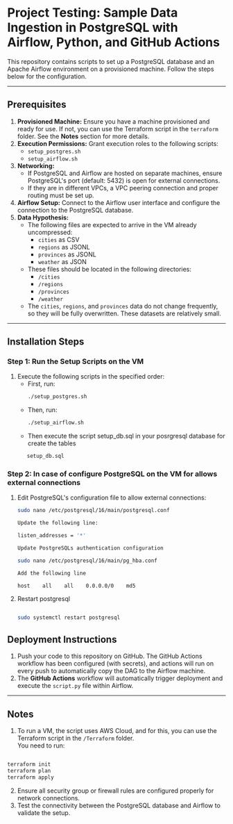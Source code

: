 # Project Testing: Sample Data Ingestion in PostgreSQL with Airflow, Python, and GitHub Actions

This repository contains scripts to set up a PostgreSQL database and an Apache Airflow environment on a provisioned machine. Follow the steps below for the configuration.

---

## Prerequisites

1. **Provisioned Machine:** Ensure you have a machine provisioned and ready for use. If not, you can use the Terraform script in the `terraform` folder. See the **Notes** section for more details.  
2. **Execution Permissions:** Grant execution roles to the following scripts:
   - `setup_postgres.sh`
   - `setup_airflow.sh`
3. **Networking:**
   - If PostgreSQL and Airflow are hosted on separate machines, ensure PostgreSQL's port (default: 5432) is open for external connections.
   - If they are in different VPCs, a VPC peering connection and proper routing must be set up.
4. **Airflow Setup:** Connect to the Airflow user interface and configure the connection to the PostgreSQL database.
5. **Data Hypothesis:**
   - The following files are expected to arrive in the VM already uncompressed:
     - `cities` as CSV
     - `regions` as JSONL
     - `provinces` as JSONL
     - `weather` as JSON
   - These files should be located in the following directories:
     - `/cities`
     - `/regions`
     - `/provinces`
     - `/weather`
   - The `cities`, `regions`, and `provinces` data do not change frequently, so they will be fully overwritten. These datasets are relatively small.

---

## Installation Steps

### Step 1: Run the Setup Scripts on the VM

1. Execute the following scripts in the specified order:
   - First, run:  
     ```bash
     ./setup_postgres.sh
     ```
   - Then, run:  
     ```bash
     ./setup_airflow.sh
     ```
   - Then execute the script setup_db.sql in your posrgresql database for create the tables
   ```bash
      setup_db.sql
   ```

### Step 2: In case of configure PostgreSQL on the VM for allows external connections

1. Edit PostgreSQL's configuration file to allow external connections:  
   ```bash
   sudo nano /etc/postgresql/16/main/postgresql.conf

   Update the following line:

   listen_addresses = '*'
   
   Update PostgreSQLs authentication configuration

   sudo nano /etc/postgresql/16/main/pg_hba.conf

   Add the following line

   host    all    all    0.0.0.0/0    md5

2. Restart postgresql 
   ```bash

   sudo systemctl restart postgresql

## Deployment Instructions

1. Push your code to this repository on GitHub. The GitHub Actions workflow has been configured (with secrets), and actions will run on every push to automatically copy the DAG to the Airflow machine.  
2. The **GitHub Actions** workflow will automatically trigger deployment and execute the `script.py` file within Airflow.

---

## Notes
1. To run a VM, the script uses AWS Cloud, and for this, you can use the Terraform script in the `/Terraform` folder.  
You need to run:
```bash

terraform init
terraform plan
terraform apply
```

2. Ensure all security group or firewall rules are configured properly for network connections.
3. Test the connectivity between the PostgreSQL database and Airflow to validate the setup.

